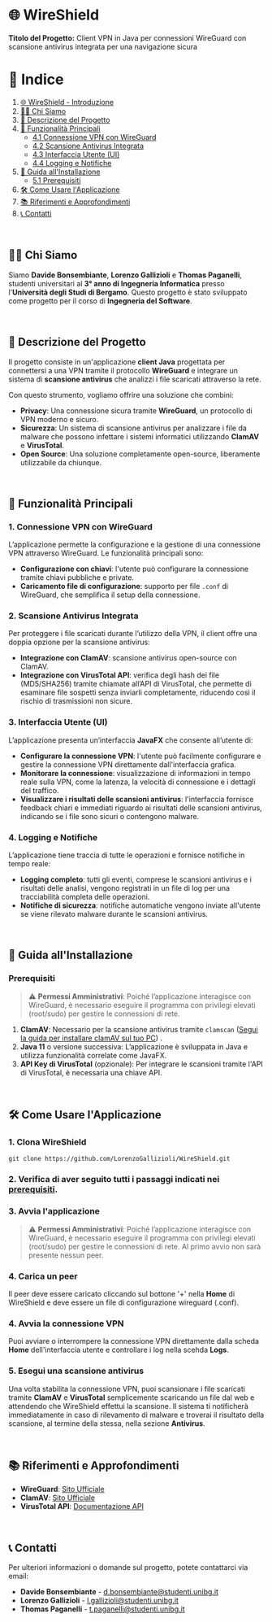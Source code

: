 # 🌐 WireShield

**Titolo del Progetto:** Client VPN in Java per connessioni WireGuard con scansione antivirus integrata per una navigazione sicura


# 📖 Indice

1. [🌐 WireShield - Introduzione](#-wireshield---introduzione)  
2. [🧑‍💻 Chi Siamo](#-chi-siamo)  
3. [📝 Descrizione del Progetto](#-descrizione-del-progetto)  
4. [🔑 Funzionalità Principali](#-funzionalità-principali)  
   - [4.1 Connessione VPN con WireGuard](#1-connessione-vpn-con-wireguard)  
   - [4.2 Scansione Antivirus Integrata](#2-scansione-antivirus-integrata)  
   - [4.3 Interfaccia Utente (UI)](#3-interfaccia-utente-ui)  
   - [4.4 Logging e Notifiche](#4-logging-e-notifiche)  
5. [🚀 Guida all'Installazione](#-guida-allinstallazione)  
   - [5.1 Prerequisiti](#prerequisiti)  
6. [🛠️ Come Usare l'Applicazione](#%EF%B8%8F-come-usare-lapplicazione)  
7. [📚 Riferimenti e Approfondimenti](#-riferimenti-e-approfondimenti)  
8. [📞 Contatti](#-contatti)

&nbsp;
## 🧑‍💻 Chi Siamo

Siamo **Davide Bonsembiante**, **Lorenzo Gallizioli** e **Thomas Paganelli**, studenti universitari al **3° anno di Ingegneria Informatica** presso l'**Università degli Studi di Bergamo**. Questo progetto è stato sviluppato come progetto per il corso di **Ingegneria del Software**.


&nbsp;
## 📝 Descrizione del Progetto

Il progetto consiste in un'applicazione **client Java** progettata per connettersi a una VPN tramite il protocollo **WireGuard** e integrare un sistema di **scansione antivirus** che analizzi i file scaricati attraverso la rete. 

Con questo strumento, vogliamo offrire una soluzione che combini:

- **Privacy**: Una connessione sicura tramite **WireGuard**, un protocollo di VPN moderno e sicuro.
- **Sicurezza**: Un sistema di scansione antivirus per analizzare i file da malware che possono infettare i sistemi informatici utilizzando **ClamAV** e **VirusTotal**.
- **Open Source**: Una soluzione completamente open-source, liberamente utilizzabile da chiunque.

&nbsp;
## 🔑 Funzionalità Principali

### 1. Connessione VPN con WireGuard
L’applicazione permette la configurazione e la gestione di una connessione VPN attraverso WireGuard. Le funzionalità principali sono:
   - **Configurazione con chiavi**: l'utente può configurare la connessione tramite chiavi pubbliche e private.
   - **Caricamento file di configurazione**: supporto per file `.conf` di WireGuard, che semplifica il setup della connessione.

### 2. Scansione Antivirus Integrata
Per proteggere i file scaricati durante l’utilizzo della VPN, il client offre una doppia opzione per la scansione antivirus:
   - **Integrazione con ClamAV**: scansione antivirus open-source con ClamAV.
   - **Integrazione con VirusTotal API**: verifica degli hash dei file (MD5/SHA256) tramite chiamate all’API di VirusTotal, che permette di esaminare file sospetti senza inviarli completamente, riducendo così il rischio di trasmissioni non sicure.

### 3. Interfaccia Utente (UI)
L’applicazione presenta un’interfaccia **JavaFX** che consente all’utente di:
   - **Configurare la connessione VPN**: l'utente può facilmente configurare e gestire la connessione VPN direttamente dall'interfaccia grafica.
   - **Monitorare la connessione**: visualizzazione di informazioni in tempo reale sulla VPN, come la latenza, la velocità di connessione e i dettagli del traffico.
   - **Visualizzare i risultati delle scansioni antivirus**: l'interfaccia fornisce feedback chiari e immediati riguardo ai risultati delle scansioni antivirus, indicando se i file sono sicuri o contengono malware.

### 4. Logging e Notifiche
L’applicazione tiene traccia di tutte le operazioni e fornisce notifiche in tempo reale:
   - **Logging completo**: tutti gli eventi, comprese le scansioni antivirus e i risultati delle analisi, vengono registrati in un file di log per una tracciabilità completa delle operazioni.
   - **Notifiche di sicurezza**: notifiche automatiche vengono inviate all'utente se viene rilevato malware durante le scansioni antivirus.

&nbsp;
## 🚀 Guida all'Installazione

### Prerequisiti

> ⚠️ **Permessi Amministrativi**: Poiché l’applicazione interagisce con WireGuard, è necessario eseguire il programma con privilegi elevati (root/sudo) per gestire le connessioni di rete.

1. **ClamAV**: Necessario per la scansione antivirus tramite `clamscan` ([Segui la guida per installare clamAV sul tuo PC](https://github.com/LorenzoGallizioli/WireShield/blob/7e6f6c54f63fd79cc4b99bfd91c4ab223ffa6286/wireshield/bin/ClamAV.md))
.
2. **Java 11** o versione successiva: L’applicazione è sviluppata in Java e utilizza funzionalità correlate come JavaFX.
3. **API Key di VirusTotal** (opzionale): Per integrare le scansioni tramite l'API di VirusTotal, è necessaria una chiave API.

&nbsp;
## 🛠️ Come Usare l'Applicazione

### 1. Clona WireShield
`git clone https://github.com/LorenzoGallizioli/WireShield.git`

### 2. Verifica di aver seguito tutti i passaggi indicati nei [prerequisiti](#prerequisiti).

### 3. Avvia l'applicazione
> ⚠️ **Permessi Amministrativi**: Poiché l’applicazione interagisce con WireGuard, è necessario eseguire il programma con privilegi elevati (root/sudo) per gestire le connessioni di rete.
Al primo avvio non sarà presente nessun peer.

### 4. Carica un peer
Il peer deve essere caricato cliccando sul bottone '+' nella **Home** di WireShield e deve essere un file di configurazione wireguard (.conf).

### 4. Avvia la connessione VPN
Puoi avviare o interrompere la connessione VPN direttamente dalla scheda **Home** dell'interfaccia utente e controllare i log nella scehda **Logs**.

### 5. Esegui una scansione antivirus
Una volta stabilita la connessione VPN, puoi scansionare i file scaricati tramite **ClamAV** e **VirusTotal** semplicemente scaricando un file dal web e attendendo che WireShield effettui la scansione. Il sistema ti notificherà immediatamente in caso di rilevamento di malware e troverai il risultato della scansione, al termine della stessa, nella sezione **Antivirus**.

&nbsp;
## 📚 Riferimenti e Approfondimenti

- **WireGuard**: [Sito Ufficiale](https://www.wireguard.com/)
- **ClamAV**: [Sito Ufficiale](https://www.clamav.net/)
- **VirusTotal API**: [Documentazione API](https://developers.virustotal.com/)

&nbsp;
## 📞 Contatti

Per ulteriori informazioni o domande sul progetto, potete contattarci via email:

- **Davide Bonsembiante** - [d.bonsembiante@studenti.unibg.it](mailto:d.bonsembiante@studenti.unibg.it])
- **Lorenzo Gallizioli** - [l.gallizioli@studenti.unibg.it](mailto:l.gallizioli@studenti.unibg.it)
- **Thomas Paganelli** - [t.paganelli@studenti.unibg.it](mailto:t.paganelli@studenti.unibg.it)
